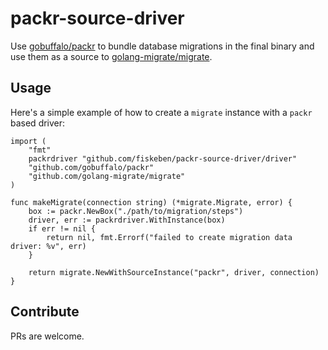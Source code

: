 # packr-source-driver

Use [gobuffalo/packr](https://github.com/gobuffalo/packr)
to bundle database migrations in the final binary and use them
as a source to [golang-migrate/migrate](https://github.com/golang-migrate/migrate).

## Usage

Here's a simple example of how to create a `migrate` instance
with a `packr` based driver:

```golang
import (
	"fmt"
	packrdriver "github.com/fiskeben/packr-source-driver/driver"
	"github.com/gobuffalo/packr"
	"github.com/golang-migrate/migrate"
)

func makeMigrate(connection string) (*migrate.Migrate, error) {
	box := packr.NewBox("./path/to/migration/steps")
	driver, err := packrdriver.WithInstance(box)
	if err != nil {
		return nil, fmt.Errorf("failed to create migration data driver: %v", err)
	}

	return migrate.NewWithSourceInstance("packr", driver, connection)
}

```

## Contribute

PRs are welcome.
